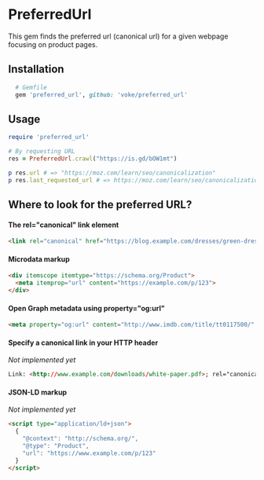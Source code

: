 # PreferredUrl

This gem finds the preferred url (canonical url) for a given webpage focusing
on product pages.

## Installation

```ruby
  # Gemfile
  gem 'preferred_url', github: 'voke/preferred_url'
```

## Usage

```ruby
require 'preferred_url'

# By requesting URL
res = PreferredUrl.crawl("https://is.gd/bOW1mt")

p res.url # => "https://moz.com/learn/seo/canonicalization"
p res.last_requested_url # => https://moz.com/learn/seo/canonicalization?foo=bar

```

## Where to look for the preferred URL?

#### The rel="canonical" link element
```html
<link rel="canonical" href="https://blog.example.com/dresses/green-dresses-are-awesome" />
```

#### Microdata markup
```html
<div itemscope itemtype="https://schema.org/Product">
  <meta itemprop="url" content="https://example.com/p/123">
</div>
```

#### Open Graph metadata using property="og:url"
```html
<meta property="og:url" content="http://www.imdb.com/title/tt0117500/" />
```

#### Specify a canonical link in your HTTP header
_Not implemented yet_
```html
Link: <http://www.example.com/downloads/white-paper.pdf>; rel="canonical"
```

#### JSON-LD markup
_Not implemented yet_
```html
<script type="application/ld+json">
  {
    "@context": "http://schema.org/",
    "@type": "Product",
    "url": "https://www.example.com/p/123"
  }
</script>
```
